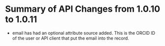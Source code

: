 # Summary of API Changes from 1.0.10 to 1.0.11	 

* email has had an optional attribute source added.
This is the ORCID ID of the user or API client that put the email into the record.
